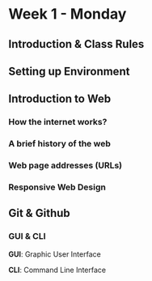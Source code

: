 # Week 1 - Monday

## Introduction & Class Rules

## Setting up Environment

## Introduction to Web

### How the internet works?

### A brief history of the web

### Web page addresses (URLs)

### Responsive Web Design

## Git & Github

### GUI & CLI

**GUI**: Graphic User Interface

**CLI**: Command Line Interface
